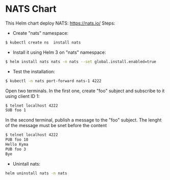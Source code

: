 # NATS Chart

This Helm chart deploy NATS: https://nats.io/
Steps:
- Create "nats" namespace:
```bash
$ kubectl create ns  install nats
```
- Install it using Helm 3 on "nats" namespace:
```bash
$ helm install nats nats -n nats --set global.install.enabled=true
```
- Test the installation:
```bash
$ kubectl -n nats port-forward nats-1 4222
```
Open two terminals.
In the first one, create "foo" subject and subscribe to it using client ID 1:
```bash
$ telnet localhost 4222
SUB foo 1
```
In the second terminal, publish a message to the "foo" subject. The lenght of the message must be snet before the content
```bash
$ telnet localhost 4222
PUB foo 10
Hello Kyma
PUB foo 3
Bye
```
- Unintall nats:
```bash
helm uninstall nats -n nats
```

